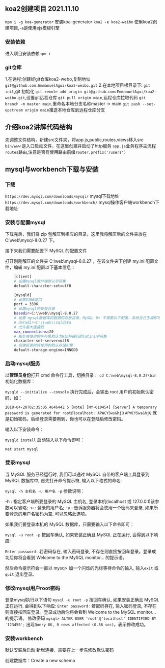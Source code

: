 ## koa2创建项目 2021.11.10

`npm i -g koa-generator` 安装koa-generator
`koa2 -e koa2-weibo` 使用koa2创建项目,`-e`是使用ejs模板引擎

### 安装依赖
进入项目安装依赖`npm i`

### git仓库
1.在远程:创建好git仓库koa2-webo,复制地址`git@github.com:EmmanuelAgui/koa2-weibo.git`
2.在本地项目根目录下:
`git init`,git 初始化
`git remote add origin git@github.com:EmmanuelAgui/koa2-weibo.git`,设置git远程仓库
`git pull origin main`,远程仓库拉取代码
`git branch -m master main`,重命名本地分支名称master -> main
`git push --set-upstream origin main`推送本地仓库到远程仓库分支


## 介绍koa2讲解代码结构
先调整文件结构，新建src文件夹，将app.js,public,routes,views移入src
`bin/www` 是入口启动文件，在这里创建并启动了http服务
`app.js`业务程序主流程
`routes`路由,注意是否有使用路由前缀`router.prefix('/users')`


## mysql与workbench下载与安装
### 下载
`https://dev.mysql.com/downloads/mysql/` mysql下载地址
`https://dev.mysql.com/downloads/workbench/` mysql操作客户端workbench下载地址

### 安装与配置mysql
下载完后，我们将 zip 包解压到相应的目录，这里我将解压后的文件夹放在 C:\web\mysql-8.0.27 下。

接下来我们需要配置下 MySQL 的配置文件

打开刚刚解压的文件夹 C:\web\mysql-8.0.27 ，在该文件夹下创建 my.ini 配置文件，编辑 my.ini 配置以下基本信息：
```bash
    [client]
    # 设置mysql客户端默认字符集
    default-character-set=utf8
    
    [mysqld]
    # 设置3306端口
    port = 3306
    # 设置mysql的安装目录
    basedir=C:\\web\\mysql-8.0.27
    # 设置 mysql数据库的数据的存放目录，MySQL 8+ 不需要以下配置，系统自己生成即可，否则有可能报错
    # datadir=C:\\web\\sqldata
    # 允许最大连接数
    max_connections=20
    # 服务端使用的字符集默认为8比特编码的latin1字符集
    character-set-server=utf8
    # 创建新表时将使用的默认存储引擎
    default-storage-engine=INNODB
```
### 启动mysql服务

以**管理员身份**打开 cmd 命令行工具，切换目录：
`cd C:\web\mysql-8.0.27\bin`
初始化数据库：

`mysqld --initialize --console`
执行完成后，会输出 root 用户的初始默认密码，如：

`2018-04-20T02:35:05.464644Z 5 [Note] [MY-010454] [Server] A temporary password is generated for root@localhost: APWCY5ws&hjQ`
`APWCY5ws&hjQ` 就是初始密码，后续登录需要用到，你也可以在登陆后修改密码。

输入以下安装命令：

`mysqld install`
启动输入以下命令即可：

`net start mysql`


### 登录mysql

当 MySQL 服务已经运行时, 我们可以通过 MySQL 自带的客户端工具登录到 MySQL 数据库中, 首先打开命令提示符, 输入以下格式的命名:

`mysql -h 主机名 -u 用户名 -p`
参数说明：

-h : 指定客户端所要登录的 MySQL 主机名, 登录本机(localhost 或 127.0.0.1)该参数可以省略;
-u : 登录的用户名;
-p : 告诉服务器将会使用一个密码来登录, 如果所要登录的用户名密码为空, 可以忽略此选项。

如果我们要登录本机的 MySQL 数据库，只需要输入以下命令即可：

`mysql -u root -p`
按回车确认, 如果安装正确且 MySQL 正在运行, 会得到以下响应:

`Enter password:`
若密码存在, 输入密码登录, 不存在则直接按回车登录。登录成功后你将会看到 Welcome to the MySQL monitor... 的提示语。

然后命令提示符会一直以 mysq> 加一个闪烁的光标等待命令的输入, 输入`exit` 或 `quit` 退出登录。

### 修改mysql用户root密码

登录mysql执行以下语句
`mysql -u root -p`
按回车确认, 如果安装正确且 MySQL 正在运行, 会得到以下响应:
`Enter password:`
 若密码存在, 输入密码登录, 不存在则直接按回车登录。登录成功后你将会看到 Welcome to the MySQL monitor... 的提示语。
修改密码
`mysql> ALTER USER 'root'@'localhost' IDENTIFIED BY '123456';`
出现`Query OK, 0 rows affected (0.36 sec)`，表示修改成功。


### 安装workbench
默认安装后启动
新增连接，需要在上一步先修改默认密码

创建数据库：Create a new schema